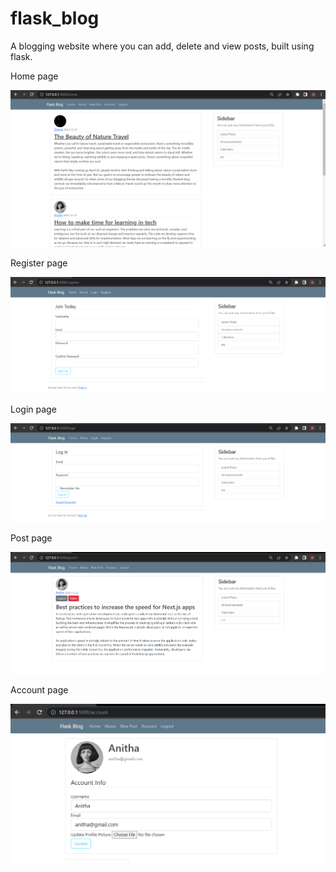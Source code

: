 # flask_blog
A blogging website where you can add, delete and view posts, built using flask.

Home page

![alt text](https://github.com/anaghahc/flask_blog/blob/main/Screenshots/Screenshot1.png?raw=true)

Register page

![alt text](https://github.com/anaghahc/flask_blog/blob/main/Screenshots/Screenshot2.png?raw=true)

Login page

![alt text](https://github.com/anaghahc/flask_blog/blob/main/Screenshots/Screenshot3.png?raw=true)

Post page

![alt text](https://github.com/anaghahc/flask_blog/blob/main/Screenshots/Screenshot4.png?raw=true)

Account page

![alt text](https://github.com/anaghahc/flask_blog/blob/main/Screenshots/Screenshot5.png?raw=true)
